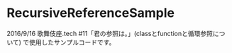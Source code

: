 # RecursiveReferenceSample
2016/9/16 歌舞伎座.tech #11「君の参照は。」(classとfunctionと循環参照について) で使用したサンプルコードです。

